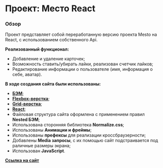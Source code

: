 # Проект: Место React

### Обзор
Проект представляет собой переработанную версию проекта Mesto на React, с использованием собственного Api.

**Реализованный функционал:**

* Добавление и удаление карточек; 
* Возможность ставить/убирать лайки, реализован счетчик лайков; 
* Редактирование информации о пользователе (имя, информация о себе, аватар). 


**В ходе создания сайта были использованы:**

* [**БЭМ**](https://ru.bem.info/);
* [**Flexbox-верстка**](https://habr.com/ru/post/467049/);
* [**Grid-верстка**](https://medium.com/@stasonmars/%D0%B2%D0%B5%CC%88%D1%80%D1%81%D1%82%D0%BA%D0%B0-%D0%BD%D0%B0-grid-%D0%B2-css-%D0%BF%D0%BE%D0%BB%D0%BD%D0%BE%D0%B5-%D1%80%D1%83%D0%BA%D0%BE%D0%B2%D0%BE%D0%B4%D1%81%D1%82%D0%B2%D0%BE-%D0%B8-%D1%81%D0%BF%D1%80%D0%B0%D0%B2%D0%BE%D1%87%D0%BD%D0%B8%D0%BA-220508316f8b);
* [**React**](https://ru.reactjs.org/);
* Файловая структура сайта оформлена с применением правил **Nested БЭМ**;
* Использована сторонняя библиотека **Normalize.css**;
* Использованы **Анимации и фреймы**;
* Использованы **префексы** для реализации кроссбраузерности;
* Добавлены **Media запросы**, с их помощью сайт подстраивается под раличные размеры экрана;
* Использован **JavaScript**.


[**Ссылка на сайт**](https://mesto.zakharovigor.ru/)

